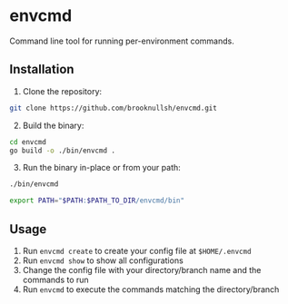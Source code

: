 # envcmd

Command line tool for running per-environment commands.

## Installation

1. Clone the repository:

```sh
git clone https://github.com/brooknullsh/envcmd.git
```

2. Build the binary:

```sh
cd envcmd
go build -o ./bin/envcmd .
```

3. Run the binary in-place or from your path:

```sh
./bin/envcmd
```

```sh
export PATH="$PATH:$PATH_TO_DIR/envcmd/bin"
```

## Usage

1. Run `envcmd create` to create your config file at `$HOME/.envcmd`
2. Run `envcmd show` to show all configurations
3. Change the config file with your directory/branch name and the commands to run
4. Run `envcmd` to execute the commands matching the directory/branch
